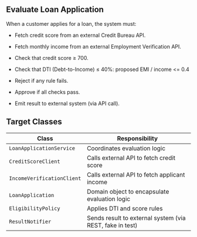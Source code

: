 ## Evaluate Loan Application

When a customer applies for a loan, the system must:

- Fetch credit score from an external Credit Bureau API.

- Fetch monthly income from an external Employment Verification API.

- Check that credit score ≥ 700.

- Check that DTI (Debt-to-Income) ≤ 40%:
    proposed EMI / income <= 0.4

- Reject if any rule fails.

- Approve if all checks pass.

- Emit result to external system (via API call).

## Target Classes

| **Class**                  | **Responsibility**                                       |
| -------------------------- | -------------------------------------------------------- |
| `LoanApplicationService`   | Coordinates evaluation logic                             |
| `CreditScoreClient`        | Calls external API to fetch credit score                 |
| `IncomeVerificationClient` | Calls external API to fetch applicant income             |
| `LoanApplication`          | Domain object to encapsulate evaluation logic            |
| `EligibilityPolicy`        | Applies DTI and score rules                              |
| `ResultNotifier`           | Sends result to external system (via REST, fake in test) |
